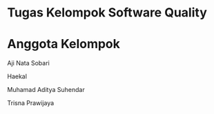 # Tugas Kelompok Software Quality
# Anggota Kelompok
Aji Nata Sobari

Haekal

Muhamad Aditya Suhendar

Trisna Prawijaya
